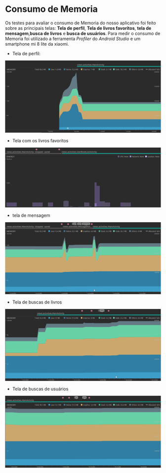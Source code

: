 # Consumo de Memoria

Os testes para avaliar o consumo de Memoria do nosso aplicativo foi feito sobre as principais telas: **Tela de perfil**, 
**Tela de  livros favoritos**, **tela de mensagem**,**busca de livros** e **busca de usuários**. Para medir o consumo 
de Memoria foi utilizado a ferramenta *Profiler* do *Android Studio* e um smartphone mi 8 lite da xiaomi.

* Tela de perfil:
<img src="img/memoria tela de perfil.png" alt="Tela de perfil" />

* Tela com os livros favoritos
<img src="img/energia tela de livros favoritos.png" alt="Tela de livros favoritos" />

* tela de mensagem
<img src="img/memoria tela de mensagem.png" alt="Tela de mensagem" />

* Tela de buscas de livros
<img src="img/memoria tela de buscar livros.png" alt="Tela de livros" />

* Tela de buscas de usuários
<img src="img/memoria tela de busca de usuario.png" alt="Tela de usuários" />
